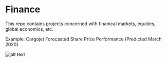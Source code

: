 # Finance

This repo contains projects concerned with finanical markets, equities, global economics, etc.

Example: Cargojet Forecasted Share Price Performance (Predicted March 2020)

![alt text](https://github.com/[BrandonToushan]/[Finance]/blob/[branch]/Cargojet.ong?raw=true)
